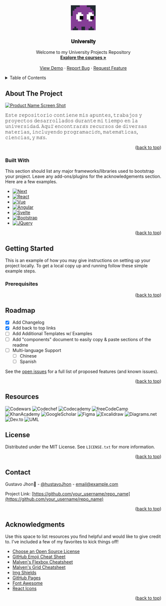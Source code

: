 <a id="readme-top"></a>

<!-- PROJECT SHIELDS -->
<!--

[![Contributors][contributors-shield]][contributors-url]
[![Forks][forks-shield]][forks-url]
[![Stargazers][stars-shield]][stars-url]
[![Issues][issues-shield]][issues-url]
[![MIT License][license-shield]][license-url]
[![LinkedIn][linkedin-shield]][linkedin-url]

-->

<!-- PROJECT LOGO -->
<br />
<div align="center">
  <a href="https://github.com/othneildrew/Best-README">
    <img src="./doc/src/img/ghost_1.svg" alt="Logo" width="80" height="80">
  </a>

  <h3 align="center">𝐔𝐧𝐢𝐯𝐞𝐫𝐬𝐢𝐭𝐲</h3>

  <p align="center">
    Welcome to my University Projects Repository
    <br />
    <a href="https://github.com/othneildrew/Best-README-Template"><strong>Explore the courses »</strong></a>
    <br />
    <br />
    <a href="https://github.com/othneildrew/Best-README-Template">View Demo</a>
    ·
    <a href="https://github.com/othneildrew/Best-README-Template/issues/new?labels=bug&template=bug-report---.md">Report Bug</a>
    ·
    <a href="https://github.com/othneildrew/Best-README-Template/issues/new?labels=enhancement&template=feature-request---.md">Request Feature</a>
  </p>
</div>

<!-- TABLE OF CONTENTS -->
<details>
  <summary>Table of Contents</summary>
  <ol>
    <li>
      <a href="#about-the-project">About The Project</a>
      <ul>
        <li><a href="#built-with">Built With</a></li>
      </ul>
    </li>
    <li>
      <a href="#getting-started">Getting Started</a>
      <ul>
        <li><a href="#prerequisites">Prerequisites</a></li>
        <li><a href="#installation">Installation</a></li>
      </ul>
    </li>
    <li><a href="#usage">Usage</a></li>
    <li><a href="#roadmap">Roadmap</a></li>
    <li><a href="#resources">Resources</a></li>
    <li><a href="#contributing">Contributing</a></li>
    <li><a href="#license">License</a></li>
    <li><a href="#contact">Contact</a></li>
    <li><a href="#acknowledgments">Acknowledgments</a></li>
  </ol>
</details>



<!-- ABOUT THE PROJECT -->
## About The Project

[![Product Name Screen Shot][product-screenshot]](https://example.com)

𝙴𝚜𝚝𝚎 𝚛𝚎𝚙𝚘𝚜𝚒𝚝𝚘𝚛𝚒𝚘 𝚌𝚘𝚗𝚝𝚒𝚎𝚗𝚎 𝚖𝚒𝚜 𝚊𝚙𝚞𝚗𝚝𝚎𝚜, 𝚝𝚛𝚊𝚋𝚊𝚓𝚘𝚜 𝚢 𝚙𝚛𝚘𝚢𝚎𝚌𝚝𝚘𝚜 𝚍𝚎𝚜𝚊𝚛𝚛𝚘𝚕𝚕𝚊𝚍𝚘𝚜 𝚍𝚞𝚛𝚊𝚗𝚝𝚎 𝚖𝚒 𝚝𝚒𝚎𝚖𝚙𝚘 𝚎𝚗 𝚕𝚊 𝚞𝚗𝚒𝚟𝚎𝚛𝚜𝚒𝚍𝚊𝚍. 𝙰𝚚𝚞𝚒́ 𝚎𝚗𝚌𝚘𝚗𝚝𝚛𝚊𝚛𝚊́𝚜 𝚛𝚎𝚌𝚞𝚛𝚜𝚘𝚜 𝚍𝚎 𝚍𝚒𝚟𝚎𝚛𝚜𝚊𝚜 𝚖𝚊𝚝𝚎𝚛𝚒𝚊𝚜, 𝚒𝚗𝚌𝚕𝚞𝚢𝚎𝚗𝚍𝚘 𝚙𝚛𝚘𝚐𝚛𝚊𝚖𝚊𝚌𝚒𝚘́𝚗, 𝚖𝚊𝚝𝚎𝚖𝚊́𝚝𝚒𝚌𝚊𝚜, 𝚌𝚒𝚎𝚗𝚌𝚒𝚊𝚜, 𝚢 𝚖𝚊́𝚜.

<p align="right">(<a href="#readme-top">back to top</a>)</p>



### Built With

This section should list any major frameworks/libraries used to bootstrap your project. Leave any add-ons/plugins for the acknowledgements section. Here are a few examples.

* [![Next][Next.js]][Next-url]
* [![React][React.js]][React-url]
* [![Vue][Vue.js]][Vue-url]
* [![Angular][Angular.io]][Angular-url]
* [![Svelte][Svelte.dev]][Svelte-url]
* [![Bootstrap][Bootstrap.com]][Bootstrap-url]
* [![JQuery][JQuery.com]][JQuery-url]


<p align="right">(<a href="#readme-top">back to top</a>)</p>



<!-- GETTING STARTED -->
## Getting Started

This is an example of how you may give instructions on setting up your project locally.
To get a local copy up and running follow these simple example steps.

### Prerequisites



<p align="right">(<a href="#readme-top">back to top</a>)</p>



<!-- ROADMAP -->
## Roadmap

- [x] Add Changelog
- [x] Add back to top links
- [ ] Add Additional Templates w/ Examples
- [ ] Add "components" document to easily copy & paste sections of the readme
- [ ] Multi-language Support
    - [ ] Chinese
    - [ ] Spanish

See the [open issues](https://github.com/othneildrew/Best-README-Template/issues) for a full list of proposed features (and known issues).

<p align="right">(<a href="#readme-top">back to top</a>)</p>

## Resources

![Codewars](https://img.shields.io/badge/Codewars-B1361E?style=for-the-badge&logo=codewars&logoColor=white)
![Codechef](https://img.shields.io/badge/Codechef-5B4638?style=for-the-badge&logo=codechef&logoColor=white)
![Codecademy](https://img.shields.io/badge/Codecademy-1F4056?style=for-the-badge&logo=codecademy&logoColor=white)
![freeCodeCamp](https://img.shields.io/badge/freeCodeCamp-0A0A23?style=for-the-badge&logo=freeCodeCamp&logoColor=white)
![KhanAcademy](https://img.shields.io/badge/khan%20academy-14BF96?style=for-the-badge&logo=khanacademy&logoColor=white)
![GoogleScholar](https://img.shields.io/badge/google%20scholar-4285F4?style=for-the-badge&logo=googlescholar&logoColor=white)
![Figma](https://img.shields.io/badge/figma-F24E1E?style=for-the-badge&logo=figma&logoColor=white)
![Excalidraw](https://img.shields.io/badge/excalidraw-6965DB?style=for-the-badge&logo=excalidraw&logoColor=white)
![Diagrams.net](https://img.shields.io/badge/diagrams.net-F08705?style=for-the-badge&logo=diagrams.net&logoColor=white)
![Dev.to](https://img.shields.io/badge/dev.to-0A0A0A?style=for-the-badge&logo=dev.to&logoColor=white)
![UML](https://img.shields.io/badge/uml-FABD14?style=for-the-badge&logo=UML&logoColor=white)


<!-- LICENSE -->
## License

Distributed under the MIT License. See `LICENSE.txt` for more information.

<p align="right">(<a href="#readme-top">back to top</a>)</p>



<!-- CONTACT -->
## Contact

Gustavo Jhon🐧 - [@hustavoJhon](https://x.com/hustavoJhon) - email@example.com

Project Link: [https://github.com/your_username/repo_name](https://github.com/your_username/repo_name)

<p align="right">(<a href="#readme-top">back to top</a>)</p>



<!-- ACKNOWLEDGMENTS -->
## Acknowledgments

Use this space to list resources you find helpful and would like to give credit to. I've included a few of my favorites to kick things off!

* [Choose an Open Source License](https://choosealicense.com)
* [GitHub Emoji Cheat Sheet](https://www.webpagefx.com/tools/emoji-cheat-sheet)
* [Malven's Flexbox Cheatsheet](https://flexbox.malven.co/)
* [Malven's Grid Cheatsheet](https://grid.malven.co/)
* [Img Shields](https://shields.io)
* [GitHub Pages](https://pages.github.com)
* [Font Awesome](https://fontawesome.com)
* [React Icons](https://react-icons.github.io/react-icons/search)

<p align="right">(<a href="#readme-top">back to top</a>)</p>



<!-- MARKDOWN LINKS & IMAGES -->
<!-- https://www.markdownguide.org/basic-syntax/#reference-style-links -->
[contributors-shield]: https://img.shields.io/github/contributors/othneildrew/Best-README-Template.svg?style=for-the-badge
[contributors-url]: https://github.com/othneildrew/Best-README-Template/graphs/contributors
[forks-shield]: https://img.shields.io/github/forks/othneildrew/Best-README-Template.svg?style=for-the-badge
[forks-url]: https://github.com/othneildrew/Best-README-Template/network/members
[stars-shield]: https://img.shields.io/github/stars/othneildrew/Best-README-Template.svg?style=for-the-badge
[stars-url]: https://github.com/othneildrew/Best-README-Template/stargazers
[issues-shield]: https://img.shields.io/github/issues/othneildrew/Best-README-Template.svg?style=for-the-badge
[issues-url]: https://github.com/othneildrew/Best-README-Template/issues
[license-shield]: https://img.shields.io/github/license/othneildrew/Best-README-Template.svg?style=for-the-badge
[license-url]: https://github.com/othneildrew/Best-README-Template/blob/master/LICENSE.txt
[linkedin-shield]: https://img.shields.io/badge/-LinkedIn-black.svg?style=for-the-badge&logo=linkedin&colorB=555
[linkedin-url]: https://linkedin.com/in/othneildrew
[product-screenshot]: images/screenshot.png
[Next.js]: https://img.shields.io/badge/next.js-000000?style=for-the-badge&logo=nextdotjs&logoColor=white
[Next-url]: https://nextjs.org/
[React.js]: https://img.shields.io/badge/React-20232A?style=for-the-badge&logo=react&logoColor=61DAFB
[React-url]: https://reactjs.org/
[Vue.js]: https://img.shields.io/badge/Vue.js-35495E?style=for-the-badge&logo=vuedotjs&logoColor=4FC08D
[Vue-url]: https://vuejs.org/
[Angular.io]: https://img.shields.io/badge/Angular-DD0031?style=for-the-badge&logo=angular&logoColor=white
[Angular-url]: https://angular.io/
[Svelte.dev]: https://img.shields.io/badge/Svelte-4A4A55?style=for-the-badge&logo=svelte&logoColor=FF3E00
[Svelte-url]: https://svelte.dev/
[Laravel.com]: https://img.shields.io/badge/Laravel-FF2D20?style=for-the-badge&logo=laravel&logoColor=white
[Laravel-url]: https://laravel.com
[Bootstrap.com]: https://img.shields.io/badge/Bootstrap-563D7C?style=for-the-badge&logo=bootstrap&logoColor=white
[Bootstrap-url]: https://getbootstrap.com
[JQuery.com]: https://img.shields.io/badge/jQuery-0769AD?style=for-the-badge&logo=jquery&logoColor=white
[JQuery-url]: https://jquery.com 